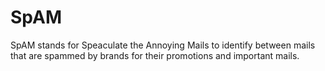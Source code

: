 # SpAM
SpAM stands for Speaculate the Annoying Mails to identify between mails that are spammed by brands for their promotions and important mails.
